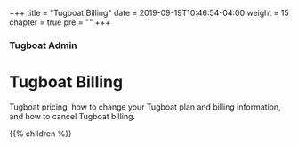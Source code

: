 +++
title = "Tugboat Billing"
date = 2019-09-19T10:46:54-04:00
weight = 15
chapter = true
pre = "<b></b>"
+++

### Tugboat Admin

# Tugboat Billing

Tugboat pricing, how to change your Tugboat plan and billing information, and how to cancel Tugboat billing.

{{% children %}}
